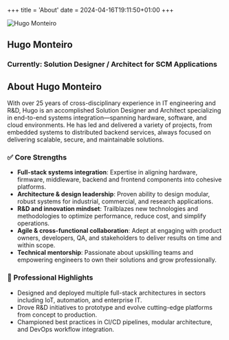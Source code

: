 +++
title = 'About'
date = 2024-04-16T19:11:50+01:00
+++
<section class="home-about"><div class="avatar"><img class="size-l" src="/images/avatar.png" alt="Hugo Monteiro"></div><h1>Hugo Monteiro</h1><h3>Currently: Solution Designer / Architect for SCM Applications</h3></section>

## About Hugo Monteiro

With over 25 years of cross-disciplinary experience in IT engineering and R&D, Hugo is an accomplished Solution Designer and Architect specializing in end-to-end systems integration—spanning hardware, software, and cloud environments. He has led and delivered a variety of projects, from embedded systems to distributed backend services, always focused on delivering scalable, secure, and maintainable solutions.

### ✅ Core Strengths

- **Full-stack systems integration**: Expertise in aligning hardware, firmware, middleware, backend and frontend components into cohesive platforms.  
- **Architecture & design leadership**: Proven ability to design modular, robust systems for industrial, commercial, and research applications.  
- **R&D and innovation mindset**: Trailblazes new technologies and methodologies to optimize performance, reduce cost, and simplify operations.  
- **Agile & cross-functional collaboration**: Adept at engaging with product owners, developers, QA, and stakeholders to deliver results on time and within scope.  
- **Technical mentorship**: Passionate about upskilling teams and empowering engineers to own their solutions and grow professionally.

### 🚀 Professional Highlights

- Designed and deployed multiple full-stack architectures in sectors including IoT, automation, and enterprise IT.  
- Drove R&D initiatives to prototype and evolve cutting-edge platforms from concept to production.  
- Championed best practices in CI/CD pipelines, modular architecture, and DevOps workflow integration.
